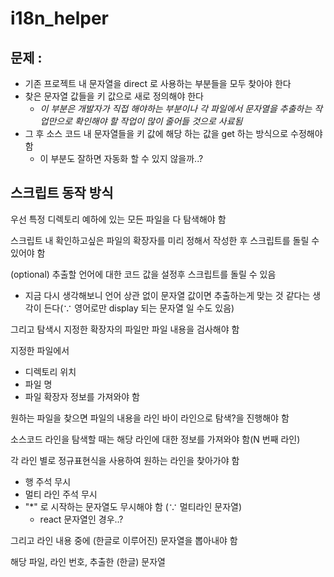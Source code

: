 # i18n_helper

## 문제 : 

- 기존 프로젝트 내 문자열을 direct 로 사용하는 부분들을 모두 찾아야 한다
- 찾은 문자열 값들을 키 값으로 새로 정의해야 한다
    - _이 부분은 개발자가 직접 해야하는 부분이나 각 파일에서 문자열을 추출하는 작업만으로 확인해야 할 작업이 많이 줄어들 것으로 사료됨_
- 그 후 소스 코드 내 문자열들을 키 값에 해당 하는 값을 get 하는 방식으로 수정해야 함
    - 이 부분도 잘하면 자동화 할 수 있지 않을까..?


## 스크립트 동작 방식

우선 특정 디렉토리 예하에 있는 모든 파일을 다 탐색해야 함

스크립트 내 확인하고싶은 파일의 확장자를 미리 정해서 작성한 후 스크립트를 돌릴 수 있어야 함

(optional) 추출할 언어에 대한 코드 값을 설정후 스크립트를 돌릴 수 있음
- 지금 다시 생각해보니 언어 상관 없이 문자열 값이면 추출하는게 맞는 것 같다는 생각이 든다(∵ 영어로만 display 되는 문자열 일 수도 있음)

그리고 탐색시 지정한 확장자의 파일만 파일 내용을 검사해야 함

지정한 파일에서

- 디렉토리 위치
- 파일 명
- 파일 확장자
정보를 가져와야 함


원하는 파일을 찾으면 파일의 내용을 라인 바이 라인으로 탐색?을 진행해야 함

소스코드 라인을 탐색할 때는 해당 라인에 대한 정보를 가져와야 함(N 번째 라인)

각 라인 별로 정규표현식을 사용하여 원하는 라인을 찾아가야 함

- 행 주석 무시
- 멀티 라인 주석 무시
- "*" 로 시작하는 문자열도 무시해야 함 (∵ 멀티라인 문자열)
    - react 문자열인 경우..?

그리고 라인 내용 중에 (한글로 이루어진) 문자열을 뽑아내야 함

해당 파일, 라인 번호, 추출한 (한글) 문자열

